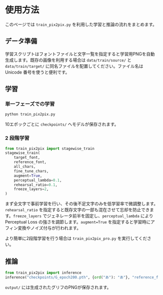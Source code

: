 # 使用方法

このページでは `train_pix2pix.py` を利用した学習と推論の流れをまとめます。

## データ準備

学習スクリプトはフォントファイルと文字一覧を指定すると学習用PNGを自動生成します。既存の画像を利用する場合は `data/train/source/` と `data/train/target/` に同名ファイルを配置してください。ファイル名は Unicode 番号を使うと便利です。

## 学習

### 単一フェーズでの学習

```bash
python train_pix2pix.py
```

10エポックごとに `checkpoints/` へモデルが保存されます。

### 2 段階学習

```python
from train_pix2pix import stagewise_train
stagewise_train(
    target_font,
    reference_font,
    all_chars,
    fine_tune_chars,
    augment=True,
    perceptual_lambda=0.1,
    rehearsal_ratio=0.1,
    freeze_layers=2,
)
```

まず全文字で事前学習を行い、その後不足文字のみを低学習率で微調整します。`rehearsal_ratio` を指定すると既存文字の一部も混在させて忘却を防止できます。`freeze_layers` でジェネレータ前半を固定し、`perceptual_lambda` により Perceptual Loss の強さを調節します。`augment=True` を指定すると学習時にアフィン変換やノイズ付与が行われます。

より簡単に2段階学習を行う場合は `train_pix2pix_pro.py` を実行してください。
## 推論

```python
from train_pix2pix import inference
inference("checkpoints/G_epoch200.pth", {ord("あ"): "あ"}, "reference_font.otf", "output")
```

`output/` には生成されたグリフのPNGが保存されます。

